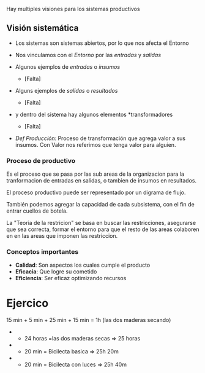 Hay multiples visiones para los sistemas productivos

## Visión sistemática
- Los sistemas son sistemas abiertos, por lo que nos afecta el Entorno
- Nos vinculamos con el *Entorno* por las *entradas* y *salidas*
- Algunos ejemplos de *entradas* o *insumos*
	- [Falta]
- Alguns ejemplos de *salidas* o *resultados*
	- [Falta]
- y dentro del sistema hay algunos elementos *transformadores
	- [Falta]




- *Def Producción*: Proceso de transformación que agrega valor a sus insumos. Con Valor nos referimos que tenga valor para alguien. 


### Proceso de productivo
Es el proceso que se pasa por las sub areas de la organizacion para la tranformacion de entradas en salidas, o tambien de insumos en resultados. 

El proceso productivo puede ser representado por un digrama de flujo. 

También podemos agregar la capacidad de cada subsistema, con el fin de entrar cuellos de botela. 

La "Teoria de la restricion" se basa en buscar las restricciones, asegurarse que sea correcta, formar el entorno para que el resto de las areas colaboren en en las areas que imponen las restriccion.



### Conceptos importantes
- **Calidad**: Son aspectos los cuales cumple el producto 
- **Eficacia**: Que logre su cometido
- **Eficiencia**: Ser eficaz optimizando recursos


# Ejercico

15 min + 5 min + 25 min + 15 min  = 1h (las dos maderas secando)
+  + 24 horas =las dos maderas secas => 25 horas
+ + 20 min = Bicilecta basica => 25h 20m
+ + 20 min = Bicilecta con luces => 25h 40m
